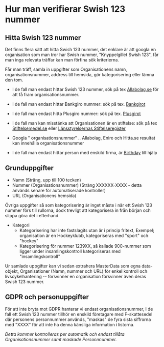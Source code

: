 # Hur man verifierar Swish 123 nummer





## Hitta Swish 123 nummer

Det finns flera sätt att hitta Swish 123 nummer, det enklare är att googla en organisation som man tror har Swish nummer, "Knyppelgillet Swish 123", får man inga relevata träffar kan man förfina sök kriterierna.

Får man träff, samla in uppgifter som Organisationens namn, organisationsnummer, address till hemsida, gör kategorisering eller lämna den tom.

* I de fall man endast hittar Swish 123 nummer, sök på tex [Allabolag.se](https://allabolag.se/) för att få fram organisationsnummer.

* I de fall man endast hittar Bankgiro nummer: sök på tex. [Bankgirot](https://www.bankgirot.se/sok-bankgironummer/)
* I de fall man endast hitta Plusgiro nummer: sök på tex. [Plusgirot](https://kontoutdrag.plusgirot.se/ku/html/sokkto.htm)
* I de fall man kan misstänka att Organisationen är en stiftelse: sök på tex [Stiftelsemedel.se](https://stiftelsemedel.se/companylist/) eller [Länsstyrelsernas Stiftelseregister](https://stiftelser.lansstyrelsen.se/S%C3%B6k)
* Googla "<organisationsnamn> organisationsnummer" .. Allabolag, Eniro och Hitta.se resultat kan innehålla organisationsnummer
* I de fall man endast hittar person med enskild firma, är [Birthday](https://birthday.se/) till hjälp



## Grunduppgifter

* Namn (Sträng, upp till 100 tecken)
* Nummer (Organisationsnummer) (Sträng XXXXXX-XXXX - detta används senare för automatiserade kontroller)
* URL (Organisationens hemsida)

Övriga uppgifter så som kategorisering är inget måste i när ett Swish 123 nummer förs till rullorna, dock trevligt att kategorisera in från början och slippa göra det i efterhand.

* Kategori
  * Kategorisering har inte fastslagits utan är i princip fritext, Exempel; organisation är en Hockeyklubb, kategoriseras med "sport" och "hockey"
  * Kategorisering för nummer 1239XX, så kallade 900-nummer som ligger under insamlingskontroll kategoriseras med "insamlingskontroll"

Ur samlade uppgifter kan vi sedan extrahera MasterData som egna data-objekt, Organisationer (Namn, nummer och URL) för enkel kontroll och livscykelhantering -- försvinner en organisation försvinner även deras Swish 123 nummer.



## GDPR och personuppgifter

För att inte bryta mot GDPR hanterar vi endast organisationsnummer, I de fall ett Swish 123 nummer tillhör en enskild företagare med F-skattesedel där personens personnummer används, "maskas" de fyra sista siffrorna med "XXXX" för att inte ha denna känsliga information i listorna.

*Detta kommer kontrolleras per automatik och endast tillåta Organisationsnummer samt maskade Personnnummer.*